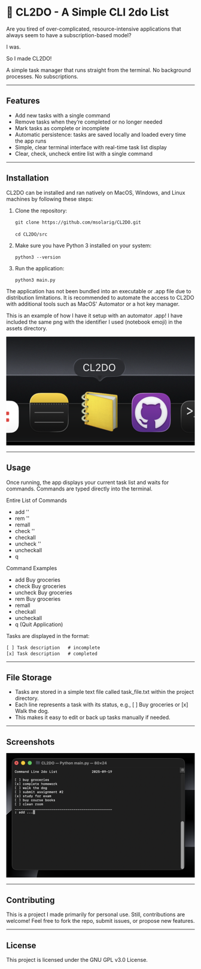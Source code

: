 # 📒 CL2DO - A Simple CLI 2do List

Are you tired of over-complicated, resource-intensive applications that always seem to have a subscription-based model?

I was.

So I made CL2DO!

A simple task manager that runs straight from the terminal. No background processes. No subscriptions.

---

## Features
*   Add new tasks with a single command
*   Remove tasks when they’re completed or no longer needed
*	Mark tasks as complete or incomplete
*   Automatic persistence: tasks are saved locally and loaded every time the app runs
*	Simple, clear terminal interface with real-time task list display
*   Clear, check, uncheck entire list with a single command

---

## Installation

CL2DO can be installed and ran natively on MacOS, Windows, and Linux machines by following these steps:
	
 1.	Clone the repository:

	```
 	git clone https://github.com/msolarig/CL2DO.git

 	cd CL2DO/src
	```
 
2.	Make sure you have Python 3 installed on your system:

	```
	python3 --version
 	```
 
3.	Run the application:

	```
	python3 main.py
	```
 
 The application has not been bundled into an executable or .app file due to distribution limitations. It is recommended to automate the access to CL2DO with additional tools such as MacOS' Automator or a hot key manager.
 
 This is an example of how I have it setup with an automator .app! I have included the same png with the identifier I used (notebook emoji) in the assets directory.
 
![Alt text](/assets/screenshots/screenshot_2.png?raw=true "screenshot 2")
 

---

## Usage

Once running, the app displays your current task list and waits for commands. Commands are typed directly into the terminal.

Entire List of Commands
* add '<task>'
* rem '<task>'
* remall
* check '<task>'
* checkall
* uncheck '<task>'
* uncheckall
* q

Command Examples
* add Buy groceries
* check Buy groceries
* uncheck Buy groceries
* rem Buy groceries
* remall
* checkall
* uncheckall
* q (Quit Application)

Tasks are displayed in the format:

```
[ ] Task description   # incomplete
[x] Task description   # completed
```

---

## File Storage

* Tasks are stored in a simple text file called task_file.txt within the project directory.
* Each line represents a task with its status, e.g., [ ] Buy groceries or [x] Walk the dog.
* This makes it easy to edit or back up tasks manually if needed.

---
## Screenshots

![Alt text](/assets/screenshots/screenshot_1.png?raw=true "Screenshot 1")

---

## Contributing

This is a project I made primarily for personal use. Still, contributions are welcome! Feel free to fork the repo, submit issues, or propose new features.

---

## License

This project is licensed under the GNU GPL v3.0 License.
